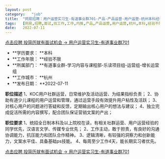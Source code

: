```yaml
---
layout:	post
category:	"job"
title:	"网易招聘：用户运营实习生-有道事业群701-产品-产品运营-用户运营-杭州本科经验不限"
tags:	[网易,招聘,面试,找工作,工作,内推,产品,产品运营,用户运营,杭州,本科,经验不限]
date:	2022-07-11
---
```


[点击应聘 投简历就有面试机会 -> 用户运营实习生-有道事业群701](http://mobile.bole.netease.com/bole/boleDetail?id=41481&employeeId=346f03c3cda5f04c&key=all)



- **学历要求： **本科
- **工作年限： **经验不限
- **所属部门： **有道事业群-学习内容与课程部-乐读项目组-运营组-增长运营组
- **工作城市： **杭州
- **发布日期： **2022-07-11



**职位描述**
1、KOC用户社群运营，日常维护及活动运营、为结果指标负责；
2、协助有道少儿课程的用户运营和管理，通过运营手段有效提升用户粘性及活跃；
3、对核心用户的问题进行答疑和反馈，定期输出核心用户的想法与建议；
4、独立完成促活所需的内容撰写，配合团队保证营销文案的产出；



**职位要求**
1、统招全日制本科及以上院校在读，有相关社群运营、用户运营经验的同学优先，汉语言文学、传媒专业优先；
2、工作主动，敢于担责，有良好的沟通协调能力，抗压能力和团队合作精神。
3、逻辑清晰，有较强的洞察力和创新能力，文案水平佳、具备基础ps技能。 
4、每周至少工作4天，能长期实习者优先。



[点击应聘 投简历就有面试机会 -> 用户运营实习生-有道事业群701](http://mobile.bole.netease.com/bole/boleDetail?id=41481&employeeId=346f03c3cda5f04c&key=all)